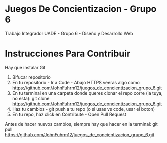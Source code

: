 # Juegos De Concientizacion - Grupo 6

Trabajo Integrador UADE - Grupo 6 - Diseño y Desarrollo Web

# Instrucciones Para Contribuir

Hay que instalar Git

1. Bifucar repositorio
2. En tu repositorio - Ir a Code - Abajo HTTPS veeras algo como https://github.com/JohnFuhrm12/juegos_de_concientizacion_grupo_6.git
3. En tu terminal en una carpeta donde queres clonar el repo corre (la tuya, no esta): git clone https://github.com/JohnFuhrm12/juegos_de_concientizacion_grupo_6.git
4. Haz tu cambios - git push a tu repo (o si usas vs code, usar el boton)
5. En tu repo, haz click en Contribute - Open Pull Request

Antes de hacer nuevos cambios, siempre hay que hacer en la terminal: git pull https://github.com/JohnFuhrm12/juegos_de_concientizacion_grupo_6.git
